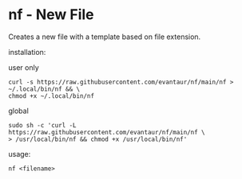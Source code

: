 # nf - New File

Creates a new file with a template based on file extension.

installation:

user only
```
curl -s https://raw.githubusercontent.com/evantaur/nf/main/nf > ~/.local/bin/nf && \
chmod +x ~/.local/bin/nf
```

global
```
sudo sh -c 'curl -L https://raw.githubusercontent.com/evantaur/nf/main/nf \
> /usr/local/bin/nf && chmod +x /usr/local/bin/nf'
```

usage:
```
nf <filename>
```
